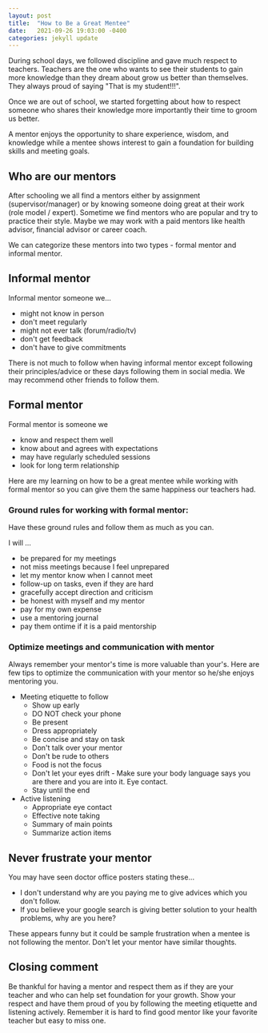 ```yaml
---
layout: post
title:  "How to Be a Great Mentee"
date:   2021-09-26 19:03:00 -0400
categories: jekyll update
---
```



During school days, we followed discipline and gave much respect to teachers. Teachers are the one who wants to see their students to gain more knowledge than they dream about grow us better than themselves. They always proud of saying "That is my student!!!".

Once we are out of school, we started forgetting about how to respect someone who shares their knowledge more importantly their time to groom us better.

A mentor enjoys the opportunity to share experience, wisdom, and knowledge while a mentee shows interest to gain a foundation for building skills and meeting goals. 

## Who are our mentors
After schooling we all find a mentors either by assignment (supervisor/manager) or by knowing someone doing great at their work (role model / expert). Sometime we find mentors who are popular and try to practice their style. Maybe we may work with a paid mentors like health advisor, financial advisor or career coach.

We can categorize these mentors into two types - formal mentor and informal mentor.

## Informal mentor
Informal mentor someone we...
- might not know in person
- don't meet regularly
- might not ever talk (forum/radio/tv)
- don't get feedback
- don't have to give commitments

There is not much to follow when having informal mentor except following their principles/advice or these days following them in social media.
We may recommend other friends to follow them.


## Formal mentor
Formal mentor is someone we
- know and respect them well
- know about and agrees with expectations
- may have regularly scheduled sessions
- look for long term relationship

Here are my learning on how to be a great mentee while working with formal mentor so you can give them the same happiness our teachers had.

### Ground rules for working with formal mentor:
Have these ground rules and follow them as much as you can.

I will ...
- be prepared for my meetings
- not miss meetings because I feel unprepared
- let my mentor know when I cannot meet
- follow-up on tasks, even if they are hard
- gracefully accept direction and criticism
- be honest with myself and my mentor
- pay for my own expense
- use a mentoring journal
- pay them ontime if it is a paid mentorship


### Optimize meetings and communication with mentor
Always remember your mentor's time is more valuable than your's. Here are few tips to optimize the communication with your mentor so he/she enjoys mentoring you.

- Meeting etiquette to follow
	- Show up early
	- DO NOT check your phone
	- Be present
	- Dress appropriately
	- Be concise and stay on task
	- Don't talk over your mentor
	- Don't be rude to others
	- Food is not the focus
	- Don't let your eyes drift - Make sure your body language says you are there and you are into it. Eye contact.
	- Stay until the end
- Active listening
	- Appropriate eye contact
	- Effective note taking
	- Summary of main points
	- Summarize action items


## Never frustrate your mentor
You may have seen doctor office posters stating these...
- I don't understand why are you paying me to give advices which you don't follow.
- If you believe your google search is giving better solution to your health problems, why are you here? 

These appears funny but it could be sample frustration when a mentee is not following the mentor. Don't let your mentor have similar thoughts.

## Closing comment
Be thankful for having a mentor and respect them as if they are your teacher and who can help set foundation for your growth. Show your respect and have them proud of you by following the meeting etiquette and listening actively. Remember it is hard to find good mentor like your favorite teacher but easy to miss one.